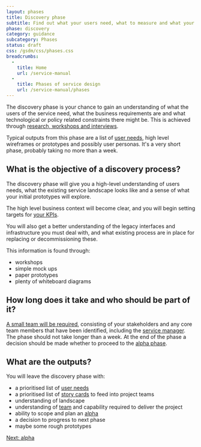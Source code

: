 ```yaml
---
layout: phases
title: Discovery phase
subtitle: Find out what your users need, what to measure and what your constraints are
phase: discovery
category: guidance
subcategory: Phases
status: draft
css: /gsdm/css/phases.css
breadcrumbs:
  -
    title: Home
    url: /service-manual
  - 
    title: Phases of service design
    url: /service-manual/phases
---
```


The discovery phase is your chance to gain an understanding of what the users of the service need, what the business requirements are and what technological or policy related constraints there might be. This is achieved through [research, workshops and interviews](/service-manual/users/introduction-to-user-research.html). 

Typical outputs from this phase are a list of [user needs](/service-manual/users/user-needs.html), high level wireframes or prototypes and possibly user personas. It's a very short phase, probably taking no more than a week.

## What is the objective of a discovery process?

The discovery phase will give you a high-level understanding of users needs, what the existing service landscape looks like and a sense of what your initial prototypes will explore.

The high level business context will become clear, and you will begin setting targets for [your KPIs](/service-manual/measurement).

You will also get a better understanding of the legacy interfaces and infrastructure you must deal with, and what existing process are in place for replacing or decommissioning these.

This information is found through:

* workshops
* simple mock ups
* paper prototypes 
* plenty of whiteboard diagrams

## How long does it take and who should be part of it?

[A small team will be required](/service-manual/the-team), consisting of your stakeholders and any core team members that have been identified, including the [service manager](/service-manual/the-team/service-manager.html). The phase should not take longer than a week. At the end of the phase a decision should be made whether to proceed to the [alpha phase](/service-manual/phases/alpha.html).

## What are the outputs?

You will leave the discovery phase with:

* a prioritised list of [user needs](/service-manual/users/user-needs.html)
* a prioritised list of [story cards](/service-manual/agile/writing-user-stories.html) to feed into project teams
* understanding of landscape
* understanding of [team](/service-manual/the-team) and capability required to deliver the project
* ability to scope and plan an [alpha](/service-manual/phases/alpha.html)
* a decision to progress to next phase
* maybe some rough prototypes

<!--
<ul class="phase-activities">
  <li>
    <img class="output" src="/service-manual/assets/images/pictograms/backlog.png" /> 
    List of user needs
  </li>
  <li>
    <img class="output" src="/service-manual/assets/images/pictograms/user-needs.png" />
    User personas
  </li>
  <li>
    <img class="output" src="/service-manual/assets/images/pictograms/prototype.png" /> 
    Rough wireframes
  </li>
  <li>
    <img class="output" src="/service-manual/assets/images/pictograms/discussion.png" />
    Stakeholder interviews
  </li>
  <li>
    <img class="output" src="/service-manual/assets/images/pictograms/discovery-small.png" />
    Team size
  </li>
</ul>
-->

[Next: alpha](/service-manual/phases/alpha.html)